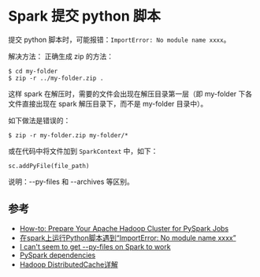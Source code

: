 # Spark 提交 python 脚本

提交 python 脚本时，可能报错：`ImportError: No module name xxxx`。

解决方法：
正确生成 zip 的方法：
```
$ cd my-folder
$ zip -r ../my-folder.zip .
```
这样 spark 在解压时，需要的文件会出现在解压目录第一层（即 my-folder 下各文件直接出现在 spark 解压目录下，而不是 my-folder 目录中）。

如下做法是错误的：
```
$ zip -r my-folder.zip my-folder/*
```

或在代码中将文件加到 `SparkContext` 中，如下：
```
sc.addPyFile(file_path)
```

说明：--py-files 和 --archives 等区别。

## 参考
- [How-to: Prepare Your Apache Hadoop Cluster for PySpark Jobs](https://blog.cloudera.com/blog/2015/09/how-to-prepare-your-apache-hadoop-cluster-for-pyspark-jobs/)
- [在spark上运行Python脚本遇到“ImportError: No module name xxxx”](https://blog.csdn.net/wangxiao7474/article/details/81391300)
- [I can't seem to get --py-files on Spark to work](https://stackoverflow.com/questions/36461054/i-cant-seem-to-get-py-files-on-spark-to-work)
- [PySpark dependencies](http://blog.danielcorin.com/code/2015/11/10/pyspark.html)
- [Hadoop DistributedCache详解](http://dongxicheng.org/mapreduce-nextgen/hadoop-distributedcache-details/)
